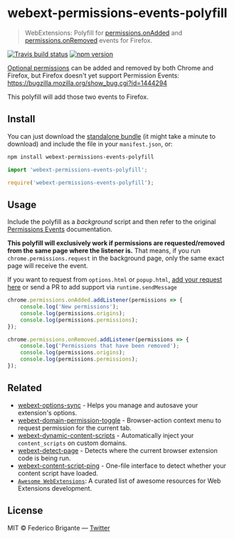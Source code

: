# webext-permissions-events-polyfill

> WebExtensions: Polyfill for [permissions.onAdded](https://developer.chrome.com/apps/permissions#event-onAdded) and [permissions.onRemoved](https://developer.chrome.com/apps/permissions#event-onRemoved) events for Firefox.

[![Travis build status](https://api.travis-ci.com/bfred-it/webext-permissions-events-polyfill.svg?branch=master)](https://travis-ci.com/bfred-it/webext-permissions-events-polyfill)
[![npm version](https://img.shields.io/npm/v/webext-permissions-events-polyfill.svg)](https://www.npmjs.com/package/webext-permissions-events-polyfill)

[Optional permissions](https://developer.mozilla.org/en-US/docs/Mozilla/Add-ons/WebExtensions/manifest.json/optional_permissions) can be added and removed by both Chrome and Firefox, but Firefox doesn't yet support Permission Events: https://bugzilla.mozilla.org/show_bug.cgi?id=1444294

This polyfill will add those two events to Firefox.

## Install

You can just download the [standalone bundle](https://packd.bfred-it.now.sh/webext-permissions-events-polyfill) (it might take a minute to download) and include the file in your `manifest.json`, or:

```sh
npm install webext-permissions-events-polyfill
```

```js
import 'webext-permissions-events-polyfill';
```

```js
require('webext-permissions-events-polyfill');
```

## Usage

Include the polyfill as a _background_ script and then refer to the original [Permissions Events](https://developer.chrome.com/apps/permissions#event-onAdded) documentation.

**This polyfill will exclusively work if permissions are requested/removed from the same page where the listener is.** That means, if you run `chrome.permissions.request` in the background page, only the same exact page will receive the event.

If you want to request from `options.html` or `popup.html`, [add your request here](https://github.com/bfred-it/webext-permissions-events-polyfill/issues/1) or send a PR to add support via `runtime.sendMessage`

```js
chrome.permissions.onAdded.addListener(permissions => {
	console.log('New permissions');
	console.log(permissions.origins);
	console.log(permissions.permissions);
});

chrome.permissions.onRemoved.addListener(permissions => {
	console.log('Permissions that have been removed');
	console.log(permissions.origins);
	console.log(permissions.permissions);
});
```

## Related

* [webext-options-sync](https://github.com/bfred-it/webext-options-sync) - Helps you manage and autosave your extension's options.
* [webext-domain-permission-toggle](https://github.com/bfred-it/webext-domain-permission-toggle) - Browser-action context menu to request permission for the current tab.
* [webext-dynamic-content-scripts](https://github.com/bfred-it/webext-dynamic-content-scripts) - Automatically inject your `content_scripts` on custom domains.
* [webext-detect-page](https://github.com/bfred-it/webext-detect-page) - Detects where the current browser extension code is being run.
* [webext-content-script-ping](https://github.com/bfred-it/webext-content-script-ping) - One-file interface to detect whether your content script have loaded.
* [`Awesome WebExtensions`](https://github.com/bfred-it/Awesome-WebExtensions): A curated list of awesome resources for Web Extensions development.

## License

MIT © Federico Brigante — [Twitter](http://twitter.com/bfred_it)

